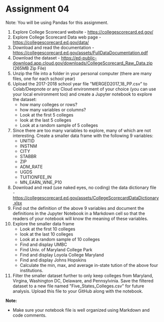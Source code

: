 # Assignment 04

Note: You will be using Pandas for this assignment.
1. Explore College Scorecard website - https://collegescorecard.ed.gov/ 
2. Explore College Scorecard Data web page - https://collegescorecard.ed.gov/data/
3. Download and read the documentation - https://collegescorecard.ed.gov/assets/FullDataDocumentation.pdf
4. Download the dataset - https://ed-public-download.app.cloud.gov/downloads/CollegeScorecard_Raw_Data.zip (265MB Zip File)
5. Unzip the file into a folder in your personal computer (there are many files, one for each school year)
6. Upload the 2017-2018 school year file "MERGED2017_18_PP.csv" to Colab/Deepnote or any Cloud environment of your choice (you can use your local environment too) and create a Jupyter notebook to explore the dataset:   
    - how many colleges or rows?   
    - how many variables or columns?   
    - Look at the first 5 colleges   
    - look at the last 5 colleges
    - Look at a random sample of 5 colleges    
7. Since there are too many variables to explore, many of which are not interesting. Create a smaller data frame with the following 9 variables:
    - UNITID
    - INSTNM
    - CITY
    - STABBR
    - ZIP
    - ADM_RATE
    - UGDS
    - TUITIONFEE_IN
    - MN_EARN_WNE_P10 
8. Download and read (use naked eyes, no coding) the data dictionary file - https://collegescorecard.ed.gov/assets/CollegeScorecardDataDictionary.xlsx
9. Find out the definition of the above 9 variables and document the definitions in the Jupyter Notebook in a Markdown cell so that the readers of your notebook
will know the meaning of these variables.
10. Explore the smaller data frame
    - Look at the first 10 colleges   
    - look at the last 10 colleges
    - Look at a random sample of 10 colleges  
    - Find and display UMBC 
    - Find Univ. of Maryland College Park
    - Find and display Loyola College Maryland
    - Find and display Johns Hopskins
    - Calculate the min, max, and average in-state tution of the above four institutions.
 11. Filter the smaller dataset further to only keep colleges from Maryland, Virgina, Washington DC, Delaware, and Pennsylvinia. Save the filtered dataset to a new file named "Five_States_Colleges.csv" for future analysis. Upload this file to your GitHub along with the notebook.
 
**Note:** 
- Make sure your notebook file is well organized using Markdown and code comments.

